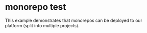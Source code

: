 # monorepo test

This example demonstrates that monorepos can be deployed to our platform (split into multiple projects).
